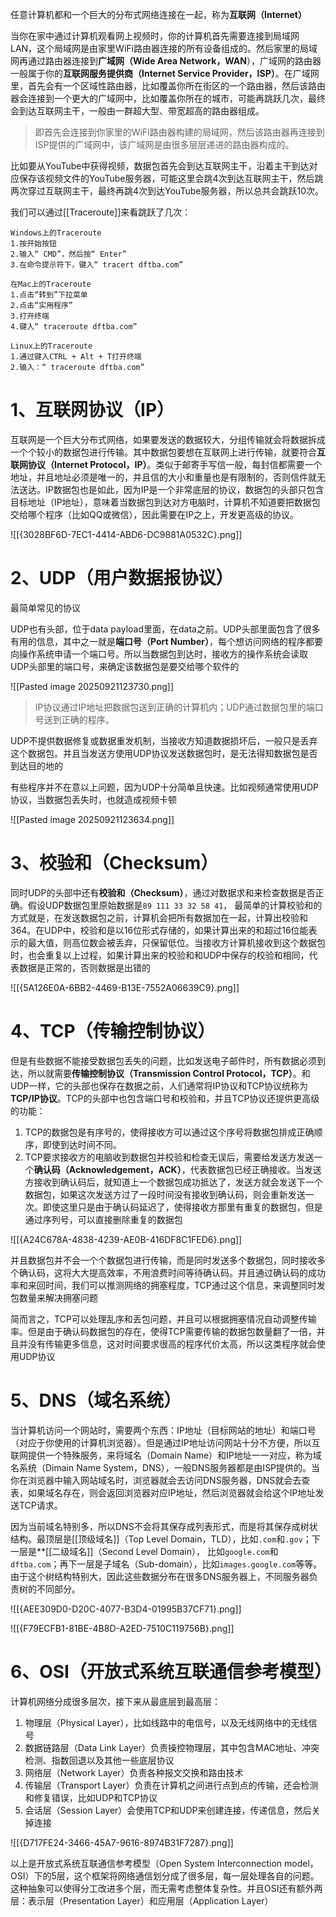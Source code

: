 任意计算机都和一个巨大的分布式网络连接在一起，称为**互联网（Internet）**

当你在家中通过计算机观看网上视频时，你的计算机首先需要连接到局域网LAN，这个局域网是由家里WiFi路由器连接的所有设备组成的。然后家里的局域网再通过路由器连接到**广域网（Wide Area Network，WAN**），广域网的路由器一般属于你的**互联网服务提供商（Internet Service Provider，ISP）**。在广域网里，首先会有一个区域性路由器，比如覆盖你所在街区的一个路由器，然后该路由器会连接到一个更大的广域网中，比如覆盖你所在的城市，可能再跳跃几次，最终会到达互联网主干，一般由一群超大型、带宽超高的路由器组成。

> 即首先会连接到你家里的WiFi路由器构建的局域网，然后该路由器再连接到ISP提供的广域网中，该广域网是由很多层层递进的路由器构成的。

比如要从YouTube中获得视频，数据包首先会到达互联网主干，沿着主干到达对应保存该视频文件的YouTube服务器，可能这里会跳4次到达互联网主干，然后跳两次穿过互联网主干，最终再跳4次到达YouTube服务器，所以总共会跳跃10次。

我们可以通过[[Traceroute]]来看跳跃了几次：

```text
Windows上的Traceroute
1.按开始按钮
2.输入“ CMD”，然后按“ Enter”
3.在命令提示符下，键入“ tracert dftba.com”

在Mac上的Traceroute
1.点击“转到”下拉菜单
2.点击“实用程序”
3.打开终端
4.键入“ traceroute dftba.com”

Linux上的Traceroute
1.通过键入CTRL + Alt + T打开终端
2.输入：“ traceroute dftba.com”
```
# 1、互联网协议（IP）

互联网是一个巨大分布式网络，如果要发送的数据较大，分组传输就会将数据拆成一个个较小的数据包进行传输。其中数据包要想在互联网上进行传输，就要符合**互联网协议（Internet Protocol，IP）**。类似于邮寄手写信一般，每封信都需要一个地址，并且地址必须是唯一的，并且信的大小和重量也是有限制的，否则信件就无法送达。IP数据包也是如此，因为IP是一个非常底层的协议，数据包的头部只包含目标地址（IP地址），意味着当数据包到达对方电脑时，计算机不知道要把数据包交给哪个程序（比如QQ或微信），因此需要在IP之上，开发更高级的协议。

![[{3028BF6D-7EC1-4414-ABD6-DC9881A0532C}.png]]

# 2、UDP（用户数据报协议）

最简单常见的协议

UDP也有头部，位于data payload里面，在data之前。UDP头部里面包含了很多有用的信息，其中之一就是**端口号（Port Number）**，每个想访问网络的程序都要向操作系统申请一个端口号。所以当数据包到达时，接收方的操作系统会读取UDP头部里的端口号，来确定该数据包是要交给哪个软件的

![[Pasted image 20250921123730.png]]

> IP协议通过IP地址把数据包送到正确的计算机内；UDP通过数据包里的端口号送到正确的程序。

UDP不提供数据修复或数据重发机制，当接收方知道数据损坏后，一般只是丢弃这个数据包。并且当发送方使用UDP协议发送数据包时，是无法得知数据包是否到达目的地的

有些程序并不在意以上问题，因为UDP十分简单且快速。比如视频通常使用UDP协议，当数据包丢失时，也就造成视频卡顿

![[Pasted image 20250921123634.png]]



# 3、校验和（Checksum）

同时UDP的头部中还有**校验和（Checksum）**，通过对数据求和来检查数据是否正确。假设UDP数据包里原始数据是`89 111 33 32 58 41`， 最简单的计算校验和的方式就是，在发送数据包之前，计算机会把所有数据加在一起，计算出校验和364。在UDP中，校验和是以16位形式存储的，如果计算出来的和超过16位能表示的最大值，则高位数会被丢弃，只保留低位。当接收方计算机接收到这个数据包时，也会重复以上过程，如果计算出来的校验和和UDP中保存的校验和相同，代表数据是正常的，否则数据是出错的

![[{5A126E0A-6BB2-4469-B13E-7552A06639C9}.png]]

# 4、TCP（传输控制协议）

但是有些数据不能接受数据包丢失的问题，比如发送电子邮件时，所有数据必须到达，所以就需要**传输控制协议（Transmission Control Protocol，TCP）**。和UDP一样，它的头部也保存在数据之前，人们通常将IP协议和TCP协议统称为**TCP/IP协议**。TCP的头部中也包含端口号和校验和，并且TCP协议还提供更高级的功能：

1. TCP的数据包是有序号的，使得接收方可以通过这个序号将数据包排成正确顺序，即使到达时间不同。
2. TCP要求接收方的电脑收到数据包并校验和检查无误后，需要给发送方发送一个**确认码（Acknowledgement，ACK）**，代表数据包已经正确接收。当发送方接收到确认码后，就知道上一个数据包成功抵达了，发送方就会发送下一个数据包，如果这次发送方过了一段时间没有接收到确认码，则会重新发送一次。即使这里只是由于确认码延迟了，使得接收方那里有重复的数据包，但是通过序列号，可以直接删除重复的数据包

![[{A24C678A-4838-4239-AE0B-416DF8C1FED6}.png]]

并且数据包并不会一个个数据包进行传输，而是同时发送多个数据包，同时接收多个确认码，这将大大提高效率，不用浪费时间等待确认码。并且通过确认码的成功率和来回时间，我们可以推测网络的拥塞程度，TCP通过这个信息，来调整同时发包数量来解决拥塞问题

简而言之，TCP可以处理乱序和丢包问题，并且可以根据拥塞情况自动调整传输率。但是由于确认码数据包的存在，使得TCP需要传输的数据包数量翻了一倍，并且并没有传输更多信息，这对时间要求很高的程序代价太高，所以这类程序就会使用UDP协议

# 5、DNS（域名系统）

当计算机访问一个网站时，需要两个东西：IP地址（目标网站的地址）和端口号（对应于你使用的计算机浏览器）。但是通过IP地址访问网站十分不方便，所以互联网提供一个特殊服务，来将域名（Domain Name）和IP地址一一对应，称为域名系统（Dimain Name System，DNS），一般DNS服务器都是由ISP提供的。当你在浏览器中输入网站域名时，浏览器就会去访问DNS服务器，DNS就会去查表，如果域名存在，则会返回浏览器对应IP地址，然后浏览器就会给这个IP地址发送TCP请求。

因为当前域名特别多，所以DNS不会将其保存成列表形式，而是将其保存成树状结构。最顶层是[[顶级域名]]（Top Level Domain，TLD），比如`.com`和`.gov`；下一层是**[[二级域名]]（Second Level Domain）， 比如`google.com`和`dftba.com`；再下一层是子域名（Sub-domain），比如`images.google.com`等等。由于这个树结构特别大，因此这些数据分布在很多DNS服务器上，不同服务器负责树的不同部分。

![[{AEE309D0-D20C-4077-B3D4-01995B37CF71}.png]]

![[{F79ECFB1-81BE-4B8D-A2ED-7510C119756B}.png]]

# 6、OSI（开放式系统互联通信参考模型）

计算机网络分成很多层次，接下来从最底层到最高层：

1. 物理层（Physical Layer），比如线路中的电信号，以及无线网络中的无线信号
2. 数据链路层（Data Link Layer）负责操控物理层，其中包含MAC地址、冲突检测、指数回退以及其他一些底层协议
3. 网络层（Network Layer）负责各种报文交换和路由技术
4. 传输层（Transport Layer）负责在计算机之间进行点到点的传输，还会检测和修复错误，比如UDP和TCP协议
5. 会话层（Session Layer）会使用TCP和UDP来创建连接，传递信息，然后关掉连接

![[{D717FE24-3466-45A7-9616-8974B31F7287}.png]]

以上是开放式系统互联通信参考模型（Open System Interconnection model，OSI）下的5层，这个框架将网络通信划分成了很多层，每一层处理各自的问题。这种抽象可以使得分工改进多个层，而无需考虑整体复杂性。并且OSI还有额外两层：表示层（Presentation Layer）和应用层（Application Layer）